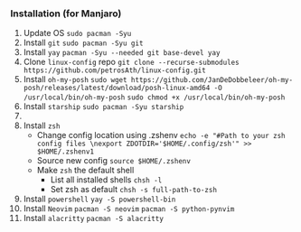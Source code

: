 ### Installation (for Manjaro)
1. Update OS
    `sudo pacman -Syu`
2. Install `git`
    `sudo pacman -Syu git`
3. Install `yay`
    `pacman -Syu --needed git base-devel yay`
4. Clone `linux-config` repo
    `git clone --recurse-submodules https://github.com/petrosAth/linux-config.git`
5. Install `oh-my-posh`
    `sudo wget https://github.com/JanDeDobbeleer/oh-my-posh/releases/latest/download/posh-linux-amd64 -O /usr/local/bin/oh-my-posh`
    `sudo chmod +x /usr/local/bin/oh-my-posh`
6. Install `starship`
    `sudo pacman -Syu starship`
7.
8. Install `zsh`
    - Change config location using .zshenv
    `echo -e "#Path to your zsh config files \nexport ZDOTDIR='$HOME/.config/zsh'" >> $HOME/.zshenv1`
    - Source new config
    `source $HOME/.zshenv`
    - Make `zsh` the default shell
        - List all installed shells
        `chsh -l`
        - Set zsh as default
        `chsh -s full-path-to-zsh`
9. Install `powershell`
    `yay -S powershell-bin`
10. Install `Neovim`
    `pacman -S neovim`
    `pacman -S python-pynvim`
11. Install `alacritty`
    `pacman -S alacritty`
